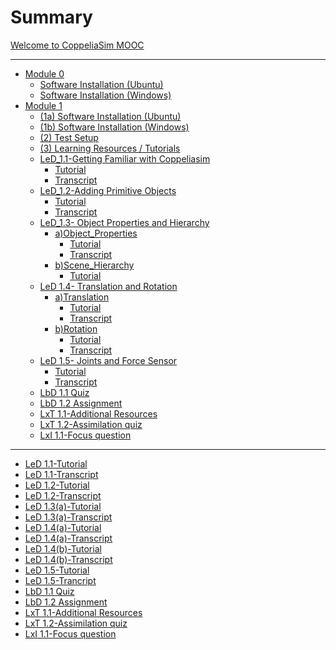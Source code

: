 # Summary

[Welcome to CoppeliaSim MOOC](welcome.md)

---

- [Module 0](Installation.md)
  - [Software Installation (Ubuntu)](software_installation_ubuntu.md)
  - [Software Installation (Windows)](software_installation_windows.md)
- [Module 1](task_0.md)
  - [(1a) Software Installation (Ubuntu)](software_installation_ubuntu.md)
  - [(1b) Software Installation (Windows)](software_installation_windows.md)
  - [(2) Test Setup](test_setup.md)
  - [(3) Learning Resources / Tutorials](tutorials.md)
  - [LeD_1.1-Getting Familiar with Coppeliasim](LeD_1.1_welcome.md)
    - [Tutorial](LeD_1.2_Getting_Familiar.md)
    - [Transcript](LeD_1.2_Getting_Familiar_transcript.md)
  - [LeD_1.2-Adding Primitive Objects](LeD_1.1_welcome.md)
    - [Tutorial](LeD_1.3_Adding_primitive_objects.md)
    - [Transcript](LeD_1.3_Adding_primitive_objects_Transcript.md)
  - [LeD_1.3- Object Properties and Hierarchy](LeD_1.1_welcome.md)
    - [a)Object_Properties](LeD_1.3_welcome.md)
      - [Tutorial](LeD_1.4(a)_Object_properties.md)
      - [Transcript](LeD_1.4(a)_Object_properties_Transcript.md)
    - [b)Scene_Hierarchy](LeD_1.1_welcome.md)
      - [Tutorial](LeD_1.4(b)_Scene_Hierarchy_Transcript.md)
  - [LeD 1.4- Translation and Rotation](Led_1.3_welcome.md)
    - [a)Translation](Led_1.3_welcome.md)
      - [Tutorial](LeD_1.5(a)_Translation.md)
      - [Transcript](LeD_1.5(a)_translation_transcript.md)
    - [b)Rotation](Led_1.3_welcome.md)
      - [Tutorial](LeD_1.5(b)_Rotation.md)
      - [Transcript](LeD_1.5(b)_Rotation_transcript.md)
  - [LeD 1.5- Joints and Force Sensor](Led_1.3_welcome.md)
    - [Tutorial](LeD_1.6_Joints_and_Force_Sensor.md)
    - [Transcript](LeD_1.6_Joints_and_Force_sensor_transcript.md)
  - [LbD 1.1 Quiz](LbD_1.1-Quiz.md)
  - [LbD 1.2 Assignment](LbD_1.2_Assignment.md)
  - [LxT 1.1-Additional Resources](Lxt_1.1-Additional_Resources.md)
  - [LxT 1.2-Assimilation quiz](Lxt_1.2-Assimilation_Quiz.md)
  - [LxI 1.1-Focus question](LxI_1.1-Focus_Question.md)

------



- [LeD 1.1-Tutorial](LeD_1.2_Getting_Familiar_transcript.md)
- [LeD 1.1-Transcript](LeD_1.2_Getting_Familiar_transcript.md)
- [LeD 1.2-Tutorial](LeD_1.3_Adding_primitive_objects.md)
- [LeD 1.2-Transcript](LeD_1.3_Adding_primitive_objects_Transcript.md)
- [LeD 1.3(a)-Tutorial](LeD_1.4(a)_Object_properties.md)
- [LeD 1.3(a)-Transcript](LeD_1.4(b)_Scene_Hierarchy_Transcript.md)
- [LeD 1.4(a)-Tutorial](LeD_1.5(a)_Translation.md)
- [LeD 1.4(a)-Transcript](LeD_1.5(a)_translation_transcript.md)
- [LeD 1.4(b)-Tutorial](LeD_1.5(b)_Rotation.md)
- [LeD 1.4(b)-Transcript](LeD_1.5(b)_Rotation_transcript.md)
- [LeD 1.5-Tutorial](LeD_1.6_Joints_and_Force_Sensor.md)
- [LeD 1.5-Trancript](LeD_1.6_Joints_and_Force_sensor_transcript.md)
- [LbD 1.1 Quiz](LbD_1.1-Quiz.md)
- [LbD 1.2 Assignment](LbD_1.2_Assignment.md)
- [LxT 1.1-Additional Resources](Lxt_1.1-Additional_Resources.md)
- [LxT 1.2-Assimilation quiz](Lxt_1.2-Assimilation_Quiz.md)
- [LxI 1.1-Focus question](LxI_1.1-Focus_Question.md)
